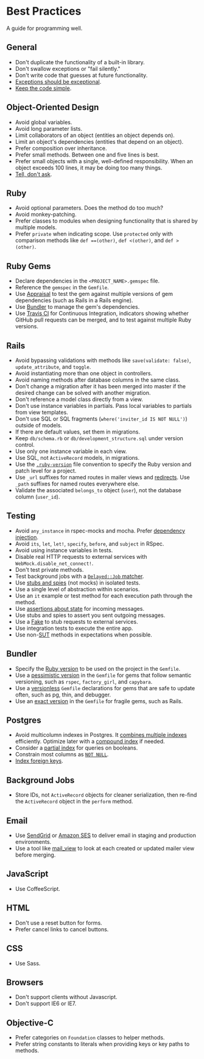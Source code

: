 Best Practices
==============

A guide for programming well.

General
-------

* Don't duplicate the functionality of a built-in library.
* Don't swallow exceptions or "fail silently."
* Don't write code that guesses at future functionality.
* [Exceptions should be exceptional].
* [Keep the code simple].

[Exceptions should be exceptional]: http://www.readability.com/~/yichhgvu
[Keep the code simple]: http://www.readability.com/~/ko2aqda2

Object-Oriented Design
----------------------

* Avoid global variables.
* Avoid long parameter lists.
* Limit collaborators of an object (entities an object depends on).
* Limit an object's dependencies (entities that depend on an object).
* Prefer composition over inheritance.
* Prefer small methods. Between one and five lines is best.
* Prefer small objects with a single, well-defined responsibility. When an
  object exceeds 100 lines, it may be doing too many things.
* [Tell, don't ask].

[Tell, don't ask]: http://robots.thoughtbot.com/post/27572137956/tell-dont-ask

Ruby
----

* Avoid optional parameters. Does the method do too much?
* Avoid monkey-patching.
* Prefer classes to modules when designing functionality that is shared by
  multiple models.
* Prefer `private` when indicating scope. Use `protected` only with comparison
  methods like `def ==(other)`, `def <(other)`, and `def >(other)`.

Ruby Gems
---------

* Declare dependencies in the `<PROJECT_NAME>.gemspec` file.
* Reference the `gemspec` in the `Gemfile`.
* Use [Appraisal] to test the gem against multiple versions of gem dependencies
  (such as Rails in a Rails engine).
* Use [Bundler] to manage the gem's dependencies.
* Use [Travis CI] for Continuous Integration, indicators showing whether GitHub
  pull requests can be merged, and to test against multiple Ruby versions.

[Appraisal]: https://github.com/thoughtbot/appraisal
[Bundler]: http://bundler.io
[Travis CI]: http://travis-ci.org

Rails
-----

* Avoid bypassing validations with methods like `save(validate: false)`,
  `update_attribute`, and `toggle`.
* Avoid instantiating more than one object in controllers.
* Avoid naming methods after database columns in the same class.
* Don't change a migration after it has been merged into master if the desired
  change can be solved with another migration.
* Don't reference a model class directly from a view.
* Don't use instance variables in partials. Pass local variables to partials
  from view templates.
* Don't use SQL or SQL fragments (`where('inviter_id IS NOT NULL')`) outside of
  models.
* If there are default values, set them in migrations.
* Keep `db/schema.rb` or `db/development_structure.sql` under version control.
* Use only one instance variable in each view.
* Use SQL, not `ActiveRecord` models, in migrations.
* Use the [`.ruby-version`] file convention to specify the Ruby version and
  patch level for a project.
* Use `_url` suffixes for named routes in mailer views and [redirects].  Use
  `_path` suffixes for named routes everywhere else.
* Validate the associated `belongs_to` object (`user`), not the database column
  (`user_id`).

[`.ruby-version`]: https://gist.github.com/fnichol/1912050
[redirects]: http://www.w3.org/Protocols/rfc2616/rfc2616-sec14.html#sec14.30

Testing
-------

* Avoid `any_instance` in rspec-mocks and mocha. Prefer [dependency injection].
* Avoid `its`, `let`, `let!`, `specify`, `before`, and `subject` in RSpec.
* Avoid using instance variables in tests.
* Disable real HTTP requests to external services with
  `WebMock.disable_net_connect!`.
* Don't test private methods.
* Test background jobs with a [`Delayed::Job` matcher].
* Use [stubs and spies] (not mocks) in isolated tests.
* Use a single level of abstraction within scenarios.
* Use an `it` example or test method for each execution path through the method.
* Use [assertions about state] for incoming messages.
* Use stubs and spies to assert you sent outgoing messages.
* Use a [Fake] to stub requests to external services.
* Use integration tests to execute the entire app.
* Use non-[SUT] methods in expectations when possible.

[dependency injection]: http://en.wikipedia.org/wiki/Dependency_injection
[`Delayed::Job` matcher]: https://gist.github.com/3186463
[stubs and spies]: http://robots.thoughtbot.com/post/159805295/spy-vs-spy
[assertions about state]: https://speakerdeck.com/skmetz/magic-tricks-of-testing-railsconf?slide=51
[Fake]: http://robots.thoughtbot.com/post/219216005/fake-it
[SUT]: http://xunitpatterns.com/SUT.html

Bundler
-------

* Specify the [Ruby version] to be used on the project in the `Gemfile`.
* Use a [pessimistic version] in the `Gemfile` for gems that follow semantic
  versioning, such as `rspec`, `factory_girl`, and `capybara`.
* Use a [versionless] `Gemfile` declarations for gems that are safe to update
  often, such as pg, thin, and debugger.
* Use an [exact version] in the `Gemfile` for fragile gems, such as Rails.

[Ruby version]: http://bundler.io/v1.3/gemfile_ruby.html
[exact version]: http://robots.thoughtbot.com/post/35717411108/a-healthy-bundle
[pessimistic version]: http://robots.thoughtbot.com/post/35717411108/a-healthy-bundle
[versionless]: http://robots.thoughtbot.com/post/35717411108/a-healthy-bundle

Postgres
--------

* Avoid multicolumn indexes in Postgres. It [combines multiple indexes]
  efficiently. Optimize later with a [compound index] if needed.
* Consider a [partial index] for queries on booleans.
* Constrain most columns as [`NOT NULL`].
* [Index foreign keys].

[`NOT NULL`]: http://www.postgresql.org/docs/9.1/static/ddl-constraints.html#AEN2444
[combines multiple indexes]: http://www.postgresql.org/docs/9.1/static/indexes-bitmap-scans.html
[compound index]: http://www.postgresql.org/docs/9.2/static/indexes-bitmap-scans.html
[partial index]: http://www.postgresql.org/docs/9.1/static/indexes-partial.html
[Index foreign keys]: https://tomafro.net/2009/08/using-indexes-in-rails-index-your-associations

Background Jobs
---------------

* Store IDs, not `ActiveRecord` objects for cleaner serialization, then re-find
  the `ActiveRecord` object in the `perform` method.

Email
-----

* Use [SendGrid] or [Amazon SES] to deliver email in staging and production
  environments.
* Use a tool like [mail_view] to look at each created or updated mailer view
  before merging.

[Amazon SES]: http://robots.thoughtbot.com/post/3105121049/delivering-email-with-amazon-ses-in-a-rails-3-app
[SendGrid]: https://devcenter.heroku.com/articles/sendgrid
[mail_view]: https://github.com/37signals/mail_view

JavaScript
----------

* Use CoffeeScript.

HTML
----

* Don't use a reset button for forms.
* Prefer cancel links to cancel buttons.

CSS
---

* Use Sass.

Browsers
--------

* Don't support clients without Javascript.
* Don't support IE6 or IE7.

Objective-C
-----------

* Prefer categories on `Foundation` classes to helper methods.
* Prefer string constants to literals when providing keys or key paths to methods.
